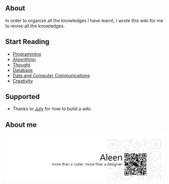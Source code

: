 ## About

In order to organize all the knowledges I have learnt, I wrote this wiki for me to revise all the knowledges.

## Start Reading
 * [Programming](./Programming/Programming%20Menu.md)
 * [Algorithmn](./Algorithmn/Algorithmn%20Menu.md)
 * [Thought](./Thought/Thought%20Menu.md)
 * [Database](./Database/Database.md)
 * [Data and Computer Communications](./Communications/Communications.md)
 * [Creativity](./Creativity/Creativity.md)

## Supported
 * Thanks to [July](https://www.github.com/julycoding) for how to build a wiki.
 
## About me
<a href="http://aleen42.github.io/" target="_blank" ><img src="./pic/tail.gif"></a>

